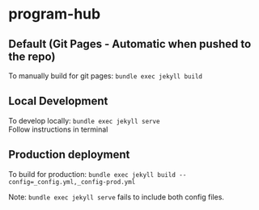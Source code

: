 # program-hub

## Default (Git Pages - Automatic when pushed to the repo)
To manually build for git pages: ```bundle exec jekyll build```

## Local Development
To develop locally: ```bundle exec jekyll serve```  
Follow instructions in terminal

## Production deployment
To build for production: ```bundle exec jekyll build --config=_config.yml,_config-prod.yml```

Note: ```bundle exec jekyll serve``` fails to include both config files.
